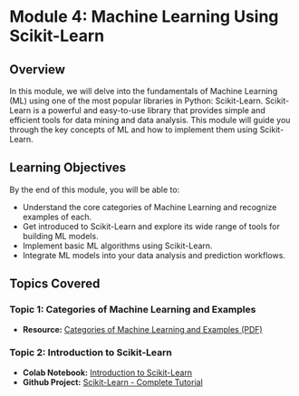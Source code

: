 # Module 4: Machine Learning Using Scikit-Learn

## Overview
In this module, we will delve into the fundamentals of Machine Learning (ML) using one of the most popular libraries in Python: Scikit-Learn. Scikit-Learn is a powerful and easy-to-use library that provides simple and efficient tools for data mining and data analysis. This module will guide you through the key concepts of ML and how to implement them using Scikit-Learn.

## Learning Objectives
By the end of this module, you will be able to:

- Understand the core categories of Machine Learning and recognize examples of each.
- Get introduced to Scikit-Learn and explore its wide range of tools for building ML models.
- Implement basic ML algorithms using Scikit-Learn.
- Integrate ML models into your data analysis and prediction workflows.

## Topics Covered

### Topic 1: Categories of Machine Learning and Examples
- **Resource:** [Categories of Machine Learning and Examples (PDF)](https://github.com/sachugowda/Data-science-MDSCCS202-/blob/main/MLBasics.pdf)

### Topic 2: Introduction to Scikit-Learn
- **Colab Notebook:** [Introduction to Scikit-Learn](https://colab.research.google.com/github/jakevdp/PythonDataScienceHandbook/blob/master/notebooks/05.02-Introducing-Scikit-Learn.ipynb#scrollTo=knRQcFQIP7un)
- **Github Project:** [Scikit-Learn - Complete Tutorial](https://github.com/mrdbourke/zero-to-mastery-ml/blob/master/section-2-data-science-and-ml-tools/introduction-to-scikit-learn.ipynb)

